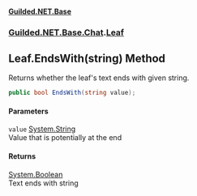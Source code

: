 #### [Guilded.NET.Base](Guilded_NET_Base.md 'Guilded.NET.Base')
### [Guilded.NET.Base.Chat](Guilded_NET_Base.md#Guilded_NET_Base_Chat 'Guilded.NET.Base.Chat').[Leaf](Leaf.md 'Guilded.NET.Base.Chat.Leaf')
## Leaf.EndsWith(string) Method
Returns whether the leaf's text ends with given string.  
```csharp
public bool EndsWith(string value);
```
#### Parameters
<a name='Guilded_NET_Base_Chat_Leaf_EndsWith(string)_value'></a>
`value` [System.String](https://docs.microsoft.com/en-us/dotnet/api/System.String 'System.String')  
Value that is potentially at the end
  
#### Returns
[System.Boolean](https://docs.microsoft.com/en-us/dotnet/api/System.Boolean 'System.Boolean')  
Text ends with string

